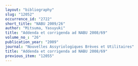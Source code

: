 ```yaml
---
layout: "bibliography"
slug: "12052"
occurrence_id: "2722"
short_title: "NABU 2009/26"
author: "Mitsuma, Yasuyuki"
title: "Addenda et corrigenda ad NABU 2008/69"
volume_no_: "26"
publication_year: "2009"
journal: "Nouvelles Assyriologiques Brèves et Utilitaires"
title: "Addenda et corrigenda ad NABU 2008/69"
previous_item: "12055"
---
```

